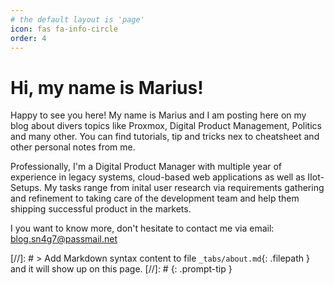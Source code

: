 ```yaml
---
# the default layout is 'page'
icon: fas fa-info-circle
order: 4
---
```


# Hi, my name is Marius!

Happy to see you here!
My name is Marius and I am posting here on my blog about divers topics like Proxmox, Digital Product Management, Politics and many other. 
You can find tutorials, tip and tricks nex to cheatsheet and other personal notes from me.

Professionally, I'm a Digital Product Manager with multiple year of experience in legacy systems, cloud-based web applications as well as IIot-Setups. My tasks range from inital user research via requirements gathering and refinement to taking care of the development team and help them shipping successful product in the markets.
 
I you want to know more, don't hesitate to contact me via email:
[blog.sn4g7@passmail.net](mailto:"blog.sn4g7@passmail.net")


 [//]: # > Add Markdown syntax content to file `_tabs/about.md`{: .filepath } and it will show up on this page. 
 [//]: # {: .prompt-tip }
